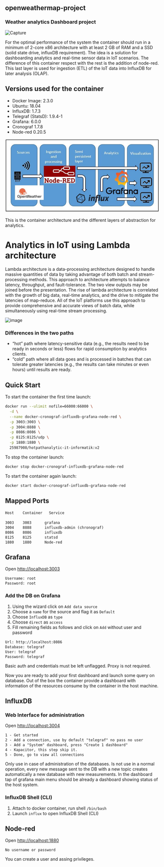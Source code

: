 ## openweathermap-project

### Weather analytics Dashboard project

  ![Capture](https://user-images.githubusercontent.com/27162948/59267646-0a044a80-8c4b-11e9-84e9-37a52e0cb9b4.PNG)

For the optimal performance of the system the container should run in a minimum of 2-core x86 architecture with at least 2 GB of RAM and a SSD (solid state drive, influxDB requirement). The idea is a solution for dashboarding analytics and real-time sensor data in IoT scenarios. The difference of this container respect with the rest is the addition of node-red. This last layer is used for ingestion (ETL) of the IoT data into InfluxDB for later analysis (OLAP).

## Versions used for the container

* Docker Image:      2.3.0
* Ubuntu:            18.04
* InfluxDB:          1.7.3
* Telegraf (StatsD): 1.9.4-1
* Grafana:           6.0.0
* Cronograf          1.7.8
* Node-red           0.20.5

![Architecture](photos/weatherappArchitecture.jpeg?raw=true "Architecture")

  
This is the container architecture and the different layers of abstraction for analytics.

# Analytics in IoT using Lambda architecture
Lambda architecture is a data-processing architecture designed to handle massive quantities of data by taking advantage of both batch and stream-processing methods. This approach to architecture attempts to balance latency, throughput, and fault-tolerance. The two view outputs may be joined before the presentation. 
The rise of lambda architecture is correlated with the growth of big data, real-time analytics, and the drive to mitigate the latencies of map-reduce. All of the IoT platforms use this approach to provide comprehensive and accurate views of batch data, while simultaneously using real-time stream processing.


![image](https://user-images.githubusercontent.com/27162948/59328285-49cf3e80-8cec-11e9-979e-c1ff905a8de9.png)


### Differences in the two paths

* “hot” path where latency-sensitive data (e.g., the results need to be ready in seconds or less) flows for rapid consumption by analytics clients.
* “cold” path where all data goes and is processed in batches that can tolerate greater latencies (e.g., the results can take minutes or even hours) until results are ready.

## Quick Start 

To start the container the first time launch:

```sh
docker run --ulimit nofile=66000:66000 \
  -d \
  --name docker-cronograf-influxdb-grafana-node-red \
  -p 3003:3003 \
  -p 3004:8888 \
  -p 8086:8086 \
  -p 8125:8125/udp \
  -p 1880:1880 \
  25987908/hotpathanalytic-it-informatik:v2
```

To stop the container launch:

```sh
docker stop docker-cronograf-influxdb-grafana-node-red
```

To start the container again launch:

```sh
docker start docker-cronograf-influxdb-grafana-node-red
```

## Mapped Ports

```
Host    Container   Service

3003    3003      grafana
3004    8888      influxdb-admin (chronograf)
8086    8086      influxdb
8125    8125      statsd
1880    1880      Node-red
```

## Grafana

Open <http://localhost:3003>

```
Username: root
Password: root
```

### Add the DB on Grafana

1. Using the wizard click on `Add data source`
2. Choose a `name` for the source and flag it as `Default`
3. Choose `InfluxDB` as `type`
4. Choose `direct` as `access`
5. Fill remaining fields as follows and click on `Add` without user and password

```
Url: http://localhost:8086
Database: telegraf
User: telegraf
Password: telegraf
```

Basic auth and credentials must be left unflagged. Proxy is not required.

Now you are ready to add your first dashboard and launch some query on database. Out of the box the container provide a dashboard with information of the resources consume by the container in the host machine.

## InfluxDB

### Web Interface for administration

Open <http://localhost:3004>

```
1 - Get started
2 - Add a connection, use by default "telegraf" no pass no user
3 - Add a "System" dashboard, press "Create 1 dashboard"
4 - Kapacitor, this step skip it.
5 - Done, go to view all connections
```
Only use in case of administration of the databases. Is not use in a normal operation, every new message sent to the DB with a new topic creates automatically a new database with new measurements. In the dashboard tap of grafana main menu should be already a dashboard showing status of the host system. 

### InfluxDB Shell (CLI)

1. Attach to docker container, run shell `/bin/bash`
2. Launch `influx` to open InfluxDB Shell (CLI)

## Node-red

Open <http://localhost:1880>

``` 
No username or password 
```
You can create a user and assing privileges.
